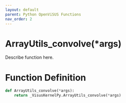 ```yaml
---
layout: default
parent: Python OpenViSUS Functions
nav_order: 2
---
```


# ArrayUtils_convolve(*args)

Describe function here.

# Function Definition

```python
def ArrayUtils_convolve(*args):
    return _VisusKernelPy.ArrayUtils_convolve(*args)

```